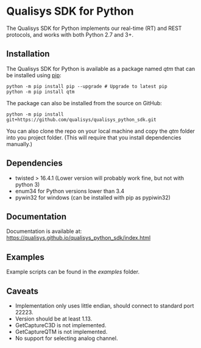 # Qualisys SDK for Python

The Qualisys SDK for Python implements our real-time (RT) and REST protocols, and works with both Python 2.7 and 3+.

## Installation

The Qualisys SDK for Python is available as a package named *qtm* that can be installed using [pip](https://pip.pypa.io/en/stable/installing/):

    python -m pip install pip --upgrade # Upgrade to latest pip
    python -m pip install qtm

The package can also be installed from the source on GitHub:

    python -m pip install git+https://github.com/qualisys/qualisys_python_sdk.git

You can also clone the repo on your local machine and copy the *qtm* folder into you project folder. (This will require that you install  dependencies manually.)

## Dependencies

* twisted > 16.4.1 (Lower version will probably work fine, but not with python 3)
* enum34 for Python versions lower than 3.4
* pywin32 for windows (can be installed with pip as pypiwin32)

## Documentation

Documentation is available at: https://qualisys.github.io/qualisys_python_sdk/index.html

## Examples

Example scripts can be found in the *examples* folder.

## Caveats

- Implementation only uses little endian, should connect to standard port 22223.  
- Version should be at least 1.13.
- GetCaptureC3D is not implemented.  
- GetCaptureQTM is not implemented.
- No support for selecting analog channel.
